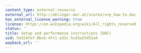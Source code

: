 ```yaml
---
content_type: external-resource
external_url: http://ablinger.mur.at/scores/v+p_how-to.doc
has_external_license_warning: true
license: https://en.wikipedia.org/wiki/All_rights_reserved
status: ''
title: Setup and performance instructions (DOC)
uid: 54324fef-8bcb-4fc1-a33c-5cd3a25d31a4
wayback_url: ''
---
```

